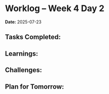 # Worklog – Week 4 Day 2

**Date:** 2025-07-23

**Tasks Completed:**
- 

**Learnings:**
- 

**Challenges:**
- 

**Plan for Tomorrow:**
- 
